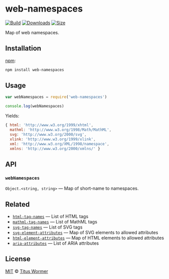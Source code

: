 # web-namespaces

[![Build][build-badge]][build]
[![Downloads][downloads-badge]][downloads]
[![Size][size-badge]][size]

Map of web namespaces.

## Installation

[npm][]:

```bash
npm install web-namespaces
```

## Usage

```javascript
var webNamespaces = require('web-namespaces')

console.log(webNamespaces)
```

Yields:

```js
{ html: 'http://www.w3.org/1999/xhtml',
  mathml: 'http://www.w3.org/1998/Math/MathML',
  svg: 'http://www.w3.org/2000/svg',
  xlink: 'http://www.w3.org/1999/xlink',
  xml: 'http://www.w3.org/XML/1998/namespace',
  xmlns: 'http://www.w3.org/2000/xmlns/' }
```

## API

### `webNamespaces`

`Object.<string, string>` — Map of short-name to namespaces.

## Related

*   [`html-tag-names`](https://github.com/wooorm/html-tag-names)
    — List of HTML tags
*   [`mathml-tag-names`](https://github.com/wooorm/mathml-tag-names)
    — List of MathML tags
*   [`svg-tag-names`](https://github.com/wooorm/svg-tag-names)
    — List of SVG tags
*   [`svg-element-attributes`](https://github.com/wooorm/svg-element-attributes)
    — Map of SVG elements to allowed attributes
*   [`html-element-attributes`](https://github.com/wooorm/html-element-attributes)
    — Map of HTML elements to allowed attributes
*   [`aria-attributes`](https://github.com/wooorm/aria-attributes)
    — List of ARIA attributes

## License

[MIT][license] © [Titus Wormer][author]

<!-- Definition -->

[build-badge]: https://img.shields.io/travis/wooorm/web-namespaces.svg

[build]: https://travis-ci.org/wooorm/web-namespaces

[downloads-badge]: https://img.shields.io/npm/dm/web-namespaces.svg

[downloads]: https://www.npmjs.com/package/web-namespaces

[size-badge]: https://img.shields.io/bundlephobia/minzip/web-namespaces.svg

[size]: https://bundlephobia.com/result?p=web-namespaces

[npm]: https://docs.npmjs.com/cli/install

[license]: license

[author]: https://wooorm.com
